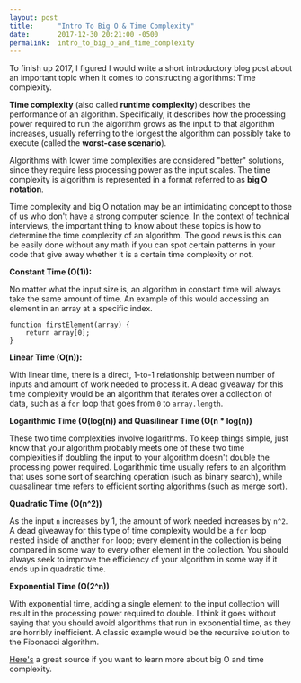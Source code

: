 ```yaml
---
layout: post
title:      "Intro To Big O & Time Complexity"
date:       2017-12-30 20:21:00 -0500
permalink:  intro_to_big_o_and_time_complexity
---
```


To finish up 2017, I figured I would write a short introductory blog post about an important topic when it comes to constructing algorithms: Time complexity.

**Time complexity** (also called **runtime complexity**) describes the performance of an algorithm. Specifically, it describes how the processing power required to run the algorithm grows as the input to that algorithm increases, usually referring to the longest the algorithm can possibly take to execute (called the **worst-case scenario**). 

Algorithms with lower time complexities are considered "better" solutions, since they require less processing power as the input scales. The time complexity is algorithm is represented in a format referred to as **big O notation**. 

Time complexity and big O notation may be an intimidating concept to those of us who don't have a strong computer science. In the context of technical interviews, the important thing to know about these topics is how to determine the time complexity of an algorithm. The good news is this can be easily done without any math if you can spot certain patterns in your code that give away whether it is a certain time complexity or not.

**Constant Time (O(1)):**

No matter what the input size is, an algorithm in constant time will  always take the same amount of time. An example of this would accessing an element in an array at a specific index.

```
function firstElement(array) {
    return array[0];
}
```

 **Linear Time (O(n)):**

With linear time, there is a direct, 1-to-1 relationship between number of inputs and amount of work needed to process it. A dead giveaway for this time complexity would be an algorithm that iterates over a collection of data, such as a `for` loop that goes from `0` to `array.length`.

**Logarithmic Time (O(log(n)) and Quasilinear Time (O(n * log(n))**

These two time complexities involve logarithms. To keep things simple, just know that your algorithm probably meets one of these two time complexities if doubling the input to your algorithm doesn't double the processing power required. Logarithmic time usually refers to an algorithm that uses some sort of searching operation (such as binary search), while quasalinear time refers to efficient sorting algorithms (such as merge sort).

**Quadratic Time (O(n^2))**

As the input `n` increases by 1, the amount of work needed increases by `n^2`. A dead giveaway for this type of time complexity would be a `for` loop nested inside of another `for` loop; every element in the collection is being compared in some way to every other element in the collection. You should always seek to improve the efficiency of your algorithm in some way if it ends up in quadratic time.

**Exponential Time (O(2^n))**

With exponential time, adding a single element to the input collection will result in the processing power required to double. I think it goes without saying that you should avoid algorithms that run in exponential time, as they are horribly inefficient. A classic example would be the recursive solution to the Fibonacci algorithm.

[Here's](http://bigocheatsheet.com/) a great source if you want to learn more about big O and time complexity.




